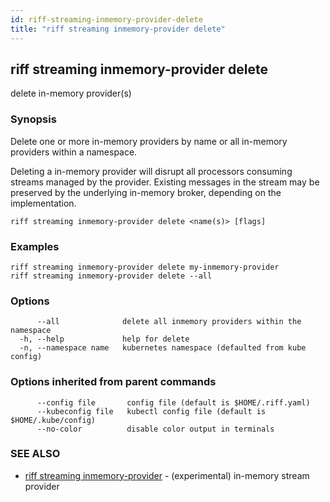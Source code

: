 ```yaml
---
id: riff-streaming-inmemory-provider-delete
title: "riff streaming inmemory-provider delete"
---
```

## riff streaming inmemory-provider delete

delete in-memory provider(s)

### Synopsis

Delete one or more in-memory providers by name or all in-memory providers within
a namespace.

Deleting a in-memory provider will disrupt all processors consuming streams
managed by the provider. Existing messages in the stream may be preserved by the
underlying in-memory broker, depending on the implementation.

```
riff streaming inmemory-provider delete <name(s)> [flags]
```

### Examples

```
riff streaming inmemory-provider delete my-inmemory-provider
riff streaming inmemory-provider delete --all 
```

### Options

```
      --all              delete all inmemory providers within the namespace
  -h, --help             help for delete
  -n, --namespace name   kubernetes namespace (defaulted from kube config)
```

### Options inherited from parent commands

```
      --config file       config file (default is $HOME/.riff.yaml)
      --kubeconfig file   kubectl config file (default is $HOME/.kube/config)
      --no-color          disable color output in terminals
```

### SEE ALSO

* [riff streaming inmemory-provider](riff_streaming_inmemory-provider.md)	 - (experimental) in-memory stream provider

